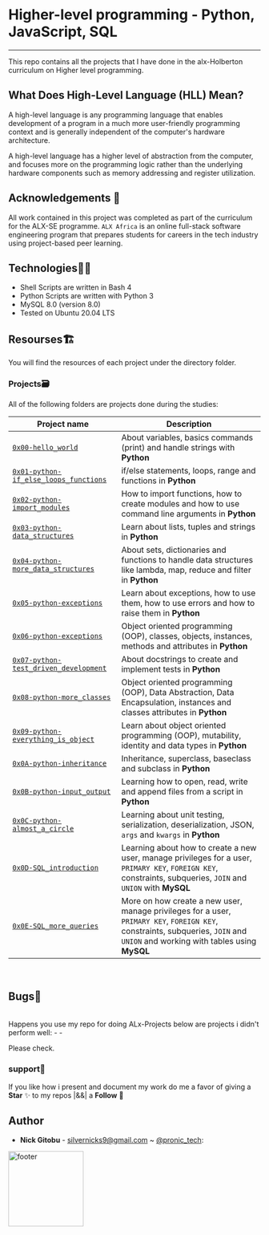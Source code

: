 # Higher-level programming - Python, JavaScript, SQL
<hr/>
This repo contains all the projects that I have done in the alx-Holberton curriculum on Higher level programming.

## What Does High-Level Language (HLL) Mean?
A high-level language is any programming language that enables development of a program in a much more user-friendly programming context and is generally independent of the computer's hardware architecture.

A high-level language has a higher level of abstraction from the computer, and focuses more on the programming logic rather than the underlying hardware components such as memory addressing and register utilization.


## Acknowledgements 🙏
All work contained in this project was completed as part of the curriculum for the ALX-SE programme. `ALX Africa` is an online full-stack software engineering program that prepares students for careers in the tech industry using project-based peer learning. 

## Technologies:technologist:
- Shell Scripts are written in Bash 4
- Python Scripts are written with Python 3
- MySQL 8.0 (version 8.0)
- Tested on Ubuntu 20.04 LTS
## Resourses:building_construction:
You will find the resources of each project under the directory folder.
<br>

### Projects:card_file_box:
All of the following folders are projects done during the studies:

Project name | Description |
| ------------ | ----------- |
| [`0x00-hello_world`](https://github.com/nickssilver/alx-higher_level_programming/tree/master/0x00-python-hello_world) | About variables, basics commands (print) and handle strings with **Python** |
| [`0x01-python-if_else_loops_functions`](https://github.com/nickssilver/alx-higher_level_programming/tree/master/0x01-python-if_else_loops_functions) | if/else statements, loops, range and functions in **Python** |
| [`0x02-python-import_modules`](https://github.com/nickssilver/alx-higher_level_programming/tree/master/0x02-python-import_modules) | How to import functions, how to create modules and how to use command line arguments in **Python** |
| [`0x03-python-data_structures`](https://github.com/nickssilver/alx-higher_level_programming/tree/master/0x03-python-data_structures) |  Learn about lists, tuples and strings in **Python** |
| [`0x04-python-more_data_structures`](https://github.com/nickssilver/alx-higher_level_programming/tree/master/0x04-python-more_data_structures) |  About sets, dictionaries and functions to handle data structures like lambda, map, reduce and filter in **Python** |
| [`0x05-python-exceptions`](https://github.com/nickssilver/alx-higher_level_programming/tree/master/0x05-python-exceptions) | Learn about exceptions, how to use them, how to use errors and how to raise them in **Python** |
| [`0x06-python-exceptions`](https://github.com/nickssilver/alx-higher_level_programming/tree/master/0x06-python-classes) | Object oriented programming (OOP), classes, objects, instances, methods and attributes in **Python** |
| [`0x07-python-test_driven_development`](https://github.com/nickssilver/alx-higher_level_programming/tree/master/0x07-python-test_driven_development) | About docstrings to create and implement tests in **Python** |
| [`0x08-python-more_classes`](https://github.com/nickssilver/alx-higher_level_programming/tree/master/0x08-python-more_classes) |  Object oriented programming (OOP), Data Abstraction, Data Encapsulation, instances and classes attributes in **Python** |
| [`0x09-python-everything_is_object`](https://github.com/nickssilver/alx-higher_level_programming/tree/master/0x09-python-everything_is_object) |  Learn about object oriented programming (OOP), mutability, identity and data types in **Python** |
| [`0x0A-python-inheritance`](https://github.com/nickssilver/alx-higher_level_programming/tree/master/0x0A-python-inheritance) |  Inheritance, superclass, baseclass and subclass in **Python** |
| [`0x0B-python-input_output`](https://github.com/nickssilver/alx-higher_level_programming/tree/master/0x0B-python-input_output) | Learning how to open, read, write and append files from a script in **Python** |
| [`0x0C-python-almost_a_circle`](https://github.com/nickssilver/alx-higher_level_programming/tree/master/0x0C-python-almost_a_circle) | Learning about unit testing, serialization, deserialization, JSON, `args` and `kwargs` in **Python** |
| [`0x0D-SQL_introduction`](https://github.com/nickssilver/alx-higher_level_programming/tree/master/0x0E-SQL_more_queries) | Learning about how to create a new user, manage privileges for a user, `PRIMARY KEY`, `FOREIGN KEY`, constraints, subqueries, `JOIN` and `UNION` with **MySQL** |
| [`0x0E-SQL_more_queries`](https://github.com/nickssilver/alx-higher_level_programming/tree/master/0x0E-SQL_more_queries) | More on how create a new user, manage privileges for a user, `PRIMARY KEY`, `FOREIGN KEY`, constraints, subqueries, `JOIN` and `UNION`  and working with tables using **MySQL** |
<br>

## Bugs:bug:
<br>
Happens you use my repo for doing ALx-Projects below are projects i didn't perform well:
- 
- 

Please check.
### support:tada:
If you like how i present and document my work  do me a favor of giving a **Star** :sparkles: to my repos  |&&| a **Follow**  :busts_in_silhouette:

## Author
- **Nick Gitobu** - [silvernicks9@gmail.com](https://github.com/nickssilver) ~ [@pronic_tech](https://twitter.com/pronic_tech):

<img align="center" src="https://github.com/nickssilver/AirBnB_clone/unnamed.png" alt="footer" width="150"  height="150"/>

